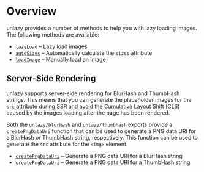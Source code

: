 # Overview

unlazy provides a number of methods to help you with lazy loading images. The following methods are available:

- [`lazyLoad`](/api/lazy-load) – Lazy load images
- [`autoSizes`](/api/auto-sizes) – Automatically calculate the `sizes` attribute
- [`loadImage`](/api/load-image) – Manually load an image

## Server-Side Rendering

unlazy supports server-side rendering for BlurHash and ThumbHash strings. This means that you can generate the placeholder images for the `src` attribute during SSR and avoid the [Cumulative Layout Shift](https://web.dev/cls/) (CLS) caused by the images loading after the page has been rendered.

Both the `unlazy/blurhash` and `unlazy/thumbhash` exports provide a `createPngDataUri` function that can be used to generate a PNG data URI for a BlurHash or ThumbHash string, respectively. This function can be used to generate the `src` attribute for the `<img>` element.

- [`createPngDataUri`](/api/blurhash-create-png-data-uri) – Generate a PNG data URI for a BlurHash string
- [`createPngDataUri`](/api/thumbhash-create-png-data-uri) – Generate a PNG data URI for a ThumbHash string
